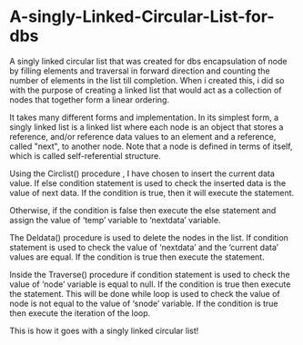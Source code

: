 # A-singly-Linked-Circular-List-for-dbs
A singly linked circular list that was created for dbs encapsulation of node by filling elements and traversal in forward direction and counting the number of elements in the list till completion.
When i created this, i did so with the purpose of creating a linked list that would act as a collection of nodes that together form a linear ordering. 

It takes many different forms and implementation. In its simplest form, a singly linked list is a linked list where each node is an object that stores a reference, and/or reference data values to an element and a reference, called "next", to another node. Note that a node is defined in terms of itself, which is called self-referential structure.

Using  the Circlist() procedure , I have chosen to insert the current data value. If else condition statement is used to check the inserted data is the value of next data. If the condition is true, then it will execute the statement. 

Otherwise, if the condition is false then execute the else statement and assign the value of ‘temp’ variable to ‘nextdata’ variable.

The Deldata() procedure is used to delete the nodes in the list. If condition statement is used to check the value of ‘nextdata’ and the ‘current data’ values are equal. If the condition is true then execute the statement.

Inside the Traverse() procedure if condition statement is used to check the value of ‘node’ variable is equal to null. If the condition is true then execute the statement. This will be done while loop is used to check the value of node is not equal to the value of ‘snode’ variable. If the condition is true then execute the iteration of the loop.

This is how it goes with a singly linked circular list! 

